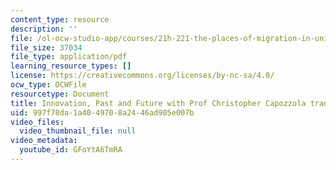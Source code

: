```yaml
---
content_type: resource
description: ''
file: /ol-ocw-studio-app/courses/21h-221-the-places-of-migration-in-united-states-history-fall-2006/GFoYtA6TmRA_transcript.pdf
file_size: 37034
file_type: application/pdf
learning_resource_types: []
license: https://creativecommons.org/licenses/by-nc-sa/4.0/
ocw_type: OCWFile
resourcetype: Document
title: Innovation, Past and Future with Prof Christopher Capozzola transcript
uid: 997f78da-1a40-4970-8a24-46ad905e007b
video_files:
  video_thumbnail_file: null
video_metadata:
  youtube_id: GFoYtA6TmRA
---
```

